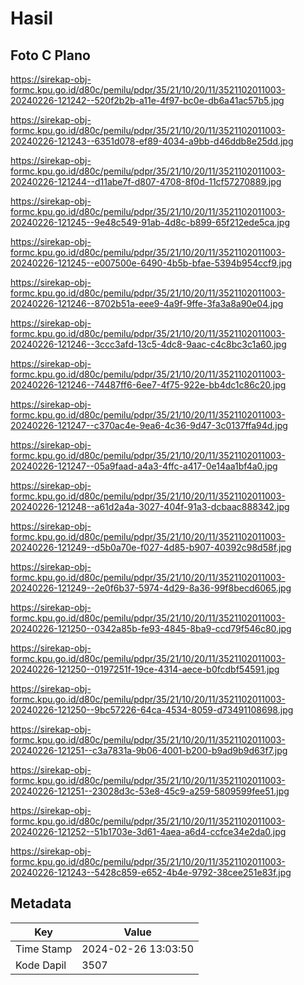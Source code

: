# Hasil

## Foto C Plano

https://sirekap-obj-formc.kpu.go.id/d80c/pemilu/pdpr/35/21/10/20/11/3521102011003-20240226-121242--520f2b2b-a11e-4f97-bc0e-db6a41ac57b5.jpg

https://sirekap-obj-formc.kpu.go.id/d80c/pemilu/pdpr/35/21/10/20/11/3521102011003-20240226-121243--6351d078-ef89-4034-a9bb-d46ddb8e25dd.jpg

https://sirekap-obj-formc.kpu.go.id/d80c/pemilu/pdpr/35/21/10/20/11/3521102011003-20240226-121244--d11abe7f-d807-4708-8f0d-11cf57270889.jpg

https://sirekap-obj-formc.kpu.go.id/d80c/pemilu/pdpr/35/21/10/20/11/3521102011003-20240226-121245--9e48c549-91ab-4d8c-b899-65f212ede5ca.jpg

https://sirekap-obj-formc.kpu.go.id/d80c/pemilu/pdpr/35/21/10/20/11/3521102011003-20240226-121245--e007500e-6490-4b5b-bfae-5394b954ccf9.jpg

https://sirekap-obj-formc.kpu.go.id/d80c/pemilu/pdpr/35/21/10/20/11/3521102011003-20240226-121246--8702b51a-eee9-4a9f-9ffe-3fa3a8a90e04.jpg

https://sirekap-obj-formc.kpu.go.id/d80c/pemilu/pdpr/35/21/10/20/11/3521102011003-20240226-121246--3ccc3afd-13c5-4dc8-9aac-c4c8bc3c1a60.jpg

https://sirekap-obj-formc.kpu.go.id/d80c/pemilu/pdpr/35/21/10/20/11/3521102011003-20240226-121246--74487ff6-6ee7-4f75-922e-bb4dc1c86c20.jpg

https://sirekap-obj-formc.kpu.go.id/d80c/pemilu/pdpr/35/21/10/20/11/3521102011003-20240226-121247--c370ac4e-9ea6-4c36-9d47-3c0137ffa94d.jpg

https://sirekap-obj-formc.kpu.go.id/d80c/pemilu/pdpr/35/21/10/20/11/3521102011003-20240226-121247--05a9faad-a4a3-4ffc-a417-0e14aa1bf4a0.jpg

https://sirekap-obj-formc.kpu.go.id/d80c/pemilu/pdpr/35/21/10/20/11/3521102011003-20240226-121248--a61d2a4a-3027-404f-91a3-dcbaac888342.jpg

https://sirekap-obj-formc.kpu.go.id/d80c/pemilu/pdpr/35/21/10/20/11/3521102011003-20240226-121249--d5b0a70e-f027-4d85-b907-40392c98d58f.jpg

https://sirekap-obj-formc.kpu.go.id/d80c/pemilu/pdpr/35/21/10/20/11/3521102011003-20240226-121249--2e0f6b37-5974-4d29-8a36-99f8becd6065.jpg

https://sirekap-obj-formc.kpu.go.id/d80c/pemilu/pdpr/35/21/10/20/11/3521102011003-20240226-121250--0342a85b-fe93-4845-8ba9-ccd79f546c80.jpg

https://sirekap-obj-formc.kpu.go.id/d80c/pemilu/pdpr/35/21/10/20/11/3521102011003-20240226-121250--0197251f-19ce-4314-aece-b0fcdbf54591.jpg

https://sirekap-obj-formc.kpu.go.id/d80c/pemilu/pdpr/35/21/10/20/11/3521102011003-20240226-121250--9bc57226-64ca-4534-8059-d73491108698.jpg

https://sirekap-obj-formc.kpu.go.id/d80c/pemilu/pdpr/35/21/10/20/11/3521102011003-20240226-121251--c3a7831a-9b06-4001-b200-b9ad9b9d63f7.jpg

https://sirekap-obj-formc.kpu.go.id/d80c/pemilu/pdpr/35/21/10/20/11/3521102011003-20240226-121251--23028d3c-53e8-45c9-a259-5809599fee51.jpg

https://sirekap-obj-formc.kpu.go.id/d80c/pemilu/pdpr/35/21/10/20/11/3521102011003-20240226-121252--51b1703e-3d61-4aea-a6d4-ccfce34e2da0.jpg

https://sirekap-obj-formc.kpu.go.id/d80c/pemilu/pdpr/35/21/10/20/11/3521102011003-20240226-121243--5428c859-e652-4b4e-9792-38cee251e83f.jpg


## Metadata

| Key        | Value               |
| ---------- | ------------------- |
| Time Stamp | 2024-02-26 13:03:50 |
| Kode Dapil | 3507                |



